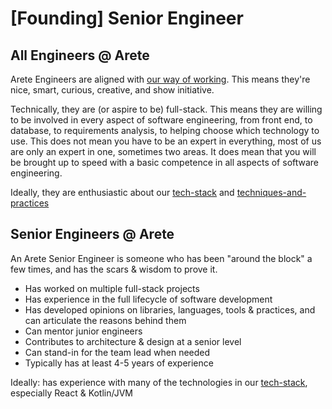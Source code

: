 # [Founding] Senior Engineer

## All Engineers @ Arete

Arete Engineers are aligned with [our way of working](engineering-at-arete.md).  This means they're nice, smart, curious, creative, and show initiative.  

Technically, they are (or aspire to be) full-stack.  This means they are willing to be involved in every aspect of software engineering, from front end, to database, to requirements analysis, to helping choose which technology to use. This does not mean you have to be an expert in everything, most of us are only an expert in one, sometimes two areas. It does mean that you will be brought up to speed with a basic competence in all aspects of software engineering. 

Ideally, they are enthusiastic about our [tech-stack](tech-stack.md) and [techniques-and-practices](techniques-and-practices.md)

## Senior Engineers @ Arete

An Arete Senior Engineer is someone who has been "around the block" a few times, and has the scars & wisdom to prove it.

- Has worked on multiple full-stack projects
- Has experience in the full lifecycle of software development 
- Has developed opinions on libraries, languages, tools & practices, and can articulate the reasons behind them
- Can mentor junior engineers
- Contributes to architecture & design at a senior level
- Can stand-in for the team lead when needed
- Typically has at least 4-5 years of experience

Ideally: has experience with many of the technologies in our [tech-stack](tech-stack.md), especially React & Kotlin/JVM